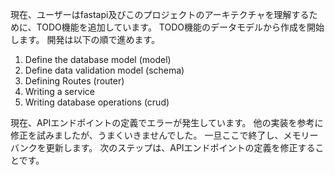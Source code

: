 現在、ユーザーはfastapi及びこのプロジェクトのアーキテクチャを理解するために、TODO機能を追加しています。
TODO機能のデータモデルから作成を開始します。
開発は以下の順で進めます。
1. Define the database model (model)
2. Define data validation model (schema)
3. Defining Routes (router)
4. Writing a service
5. Writing database operations (crud)

現在、APIエンドポイントの定義でエラーが発生しています。
他の実装を参考に修正を試みましたが、うまくいきませんでした。
一旦ここで終了し、メモリーバンクを更新します。
次のステップは、APIエンドポイントの定義を修正することです。
